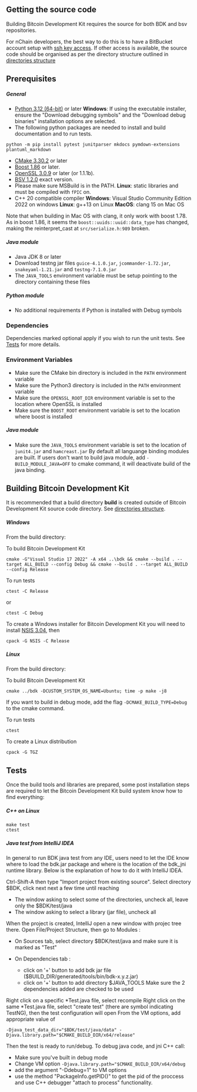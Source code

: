 ## Getting the source code
Building Bitcoin Development Kit requires the source for both BDK and bsv repositories. 

For nChain developers, the best way to do this is to have a BitBucket account setup with [ssh key access](https://confluence.atlassian.com/bitbucket/set-up-an-ssh-key-728138079.html). If other access is available, the source code should be organised as per the directory structure outlined in [directories structure](directories.md)

## Prerequisites
##### General
- [Python 3.12 (64-bit)](https://www.python.org/downloads/release/python-3125) or later
**Windows**: If using the executable installer, ensure the "Download debugging symbols" and the "Download debug binaries" installation options are selected. 
- The following python packages are needed to install and build documentation and to run tests.
```console
python -m pip install pytest junitparser mkdocs pymdown-extensions plantuml_markdown
```
- [CMake 3.30.2](https://cmake.org/download/) or later
- [Boost 1.86](https://www.boost.org/doc/libs/1_78_0/) or later.
- [OpenSSL 3.0.9](https://openssl-library.org/source/index.html) or later (or 1.1.1b).
- [BSV 1.2.0](https://github.com/bitcoin-sv/bitcoin-sv/releases) exact version.
- Please make sure MSBuild is in the PATH.
**Linux**: static libraries and must be compiled with `fPIC` on.
- C++ 20 compatible compiler
**Windows**: Visual Studio Community Edition 2022 on windows
**Linux**: g++13 on Linux
**MacOS**: clang 15 on Mac OS

Note that when building in Mac OS with clang, it only work with boost 1.78. As in boost 1.86, it seems the `boost::uuids::uuid::data_type` has changed, making the reinterpret_cast at `src/serialize.h:989` broken.

##### Java module
- Java JDK 8 or later
- Download testng jar files `guice-4.1.0.jar`, `jcommander-1.72.jar`, `snakeyaml-1.21.jar` and `testng-7.1.0.jar`
- The `JAVA_TOOLS` environment variable must be setup pointing to the directory containing these files
##### Python module
- No additional requirements if Python is installed with Debug symbols

### Dependencies
Dependencies marked optional apply if you wish to run the unit tests. See [Tests](#Tests) for more details.

### Environment Variables

- Make sure the CMake bin directory is included in the `PATH` environment variable
- Make sure the Python3 directory is included in the `PATH` environment variable
- Make sure the `OPENSSL_ROOT_DIR` environment variable is set to the location where OpenSSL is installed
- Make sure the `BOOST_ROOT` environment variable is set to the location where boost is installed

##### Java module

- Make sure the `JAVA_TOOLS` environment variable is set to the location of `junit4.jar` and `hamcreast.jar`
By default all languange binding modules are built. If users don't want to build java module, add `-BUILD_MODULE_JAVA=OFF` to cmake command, it will deactivate build of the java binding.

## Building Bitcoin Development Kit
It is recommended that a build directory **build** is created outside of Bitcoin Development Kit source code directory. See [directories structure](directories.md).

##### Windows

From the build directory:

To build Bitcoin Development Kit
```console
cmake -G"Visual Studio 17 2022" -A x64 ..\bdk && cmake --build . --target ALL_BUILD --config Debug && cmake --build . --target ALL_BUILD --config Release
```

To run tests
```console 
ctest -C Release
```
or
```console 
ctest -C Debug
```

To create a Windows installer for Bitcoin Development Kit you will need to install [NSIS 3.04](https://nsis.sourceforge.io/Download), then
```console 
cpack -G NSIS -C Release
```

##### Linux

From the build directory:

To build Bitcoin Development Kit
```console
cmake ../bdk -DCUSTOM_SYSTEM_OS_NAME=Ubuntu; time -p make -j8
```
If you want to build in debug mode, add the flag `-DCMAKE_BUILD_TYPE=Debug` to the cmake command.

To run tests
```console
ctest
```

To create a Linux distribution
```console
cpack -G TGZ
```

## Tests
Once the build tools and libraries are prepared, some post installation steps are required to let the Bitcoin Development Kit build system know how to find everything:

##### C++ on Linux
```console
make test
ctest
```

##### Java test from IntelliJ IDEA

In general to run BDK java test from any IDE, users need to let the IDE know where to load the bdk.jar package and where is the location of the bdk_jni runtime library. Below is the explanation of how to do it with IntelliJ IDEA.

Ctrl-Shift-A then type "Import project from existing source". Select directory $BDK, click next next a few time until reaching

  - The window asking to select some of the directories, uncheck all, leave only the $BDK/test/java
  - The window asking to select a library (jar file), uncheck all

When the project is created, IntelliJ open a new window with projec tree there. Open File/Project Structure, then go to Modules :

  - On Sources tab, select directory $BDK/test/java and make sure it is marked as "Test"
  - On Dependencies tab :

      - click on '+' button to add bdk jar file ($BUILD_DIR/generated/tools/bin/bdk-x.y.z.jar)
      - click on '+' button to add directory $JAVA_TOOLS
    Make sure the 2 dependencies added are checked to be used

Right click on a specific *Test.java file, select recompile
Right click on the same *Test.java file, select "create test" (there are symbol indicating TestNG), then the test configuration will open
From the VM options, add appropriate value of
```
-Djava_test_data_dir="$BDK/test/java/data" -Djava.library.path="$CMAKE_BUILD_DIR/x64/release"
```
Then the test is ready to run/debug. To debug java code, and jni C++ call:

- Make sure you've built in debug mode
- Change VM option `-Djava.library.path="$CMAKE_BUILD_DIR/x64/debug` 
- add the argument "-Ddebug=1" to VM options
- use the method "PackageInfo.getPID()" to get the pid of the proccess and use C++ debugger "attach to process" functionality.
